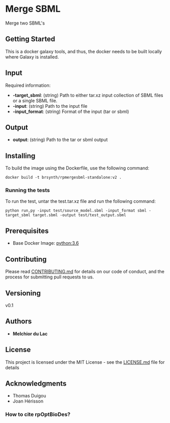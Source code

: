 # Merge SBML

Merge two SBML's

## Getting Started

This is a docker galaxy tools, and thus, the docker needs to be built locally where Galaxy is installed. 

## Input

Required information:
* **-target_sbml**: (string) Path to either tar.xz input collection of SBML files or a single SBML file.
* **-input**: (string) Path to the input file
* **-input_format**: (string) Format of the input (tar or sbml)

## Output

* **output**: (string) Path to the tar or sbml output

## Installing

To build the image using the Dockerfile, use the following command:

```
docker build -t brsynth/rpmergesbml-standalone:v2 .
```

### Running the tests

To run the test, untar the test.tar.xz file and run the following command:

```
python run,py -input test/source_model.sbml -input_format sbml -target_sbml target.sbml -output test/test_output.sbml
```

## Prerequisites

* Base Docker Image: [python:3.6](https://hub.docker.com/_/python)

## Contributing

Please read [CONTRIBUTING.md](https://gist.github.com/PurpleBooth/b24679402957c63ec426) for details on our code of conduct, and the process for submitting pull requests to us.

## Versioning

v0.1

## Authors

* **Melchior du Lac**

## License

This project is licensed under the MIT License - see the [LICENSE.md](LICENSE.md) file for details

## Acknowledgments

* Thomas Duigou
* Joan Hérisson

### How to cite rpOptBioDes?

